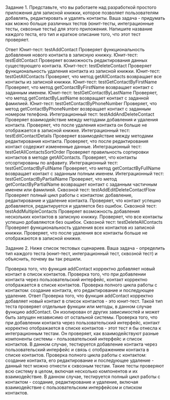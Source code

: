 Задание 1.
Представьте, что вы работаете над разработкой простого приложения для записной книжки,
которое позволяет пользователям добавлять, редактировать и удалять контакты.
Ваша задача - придумать как можно больше различных тестов (юнит-тесты, интеграционные тесты, сквозные тесты) для этого 
приложения. Напишите название каждого теста, его тип и краткое описание того, что этот тест проверяет.

Ответ
Юнит-тест: testAddContact Проверяет функциональность добавления нового контакта в записную книжку.
Юнит-тест: testEditContact Проверяет возможность редактирования данных существующего контакта.
Юнит-тест: testDeleteContact Проверяет функциональность удаления контакта из записной книжки.
Юнит-тест: testGetAllContacts Проверяет, что метод getAllContacts возвращает все контакты из записной книжки.
Юнит-тест: testGetContactByFirstName Проверяет, что метод getContactByFirstName возвращает контакт с заданным именем.
Юнит-тест: testGetContactByLastName Проверяет, что метод getContactByLastName возвращает контакт с заданной фамилией.
Юнит-тест: testGetContactByPhoneNumber Проверяет, что метод getContactByPhoneNumber возвращает контакт с заданным 
номером телефона. Интеграционный тест: testAddAndDeleteContact Проверяет взаимодействие между методами добавления и 
удаления контакта. Проверяет, что после удаления контакта он больше не отображается в записной книжке.
Интеграционный тест: testEditContactDetails Проверяет взаимодействие между методами редактирования контакта. Проверяет, 
что после редактирования контакт содержит измененные данные.
Интеграционный тест: testGetAllContactsSortOrder Проверяет правильность сортировки контактов в методе getAllContacts. 
Проверяет, что контакты отсортированы по алфавиту.
Интеграционный тест: testGetContactByFullName Проверяет, что метод getContactByFullName возвращает контакт с заданным 
полным именем.
Интеграционный тест: testGetContactByPartialName Проверяет, что метод getContactByPartialName возвращает контакт с 
заданным частичным именем или фамилией.
Сквозной тест: testAddEditDeleteContactFlow Проверяет полный цикл работы с контактом: добавление, редактирование и 
удаление контакта. Проверяет, что контакт успешно добавляется, редактируется и удаляется без ошибок.
Сквозной тест: testAddMultipleContacts Проверяет возможность добавления нескольких контактов в записную книжку. 
Проверяет, что все контакты успешно добавляются без ошибок.
Сквозной тест: testDeleteAllContacts Проверяет функциональность удаления всех контактов из записной книжки. Проверяет, 
что после удаления все контакты больше не отображаются в записной книжке.

Задание 2.
Ниже список тестовых сценариев.
Ваша задача - определить тип каждого теста (юнит-тест, интеграционный тест, сквозной тест) и объяснить, 
почему вы так решили.

Проверка того, что функция addContact корректно добавляет новый контакт в список контактов.
Проверка того, что при добавлении контакта через пользовательский интерфейс, контакт корректно отображается в 
списке контактов. Проверка полного цикла работы с контактом: создание контакта, его редактирование и последующее 
удаление.
Ответ
Проверка того, что функция addContact корректно добавляет новый контакт в список контактов -  это  юнит-тест. Такой тип 
теста проверяет отдельные функции или методы, в данном случае функцию addContact. Он изолирован от других зависимостей 
и может быть запущен независимо от остальной системы.
Проверка того, что при добавлении контакта через пользовательский интерфейс, контакт корректно отображается в списке 
контактов - этот тест я бы отнесла к интеграционным тестам. Он проверяет, как взаимодействуют разные компоненты 
системы - пользовательский интерфейс и список контактов. В данном случае, тестируется добавление контакта через 
пользовательский интерфейс и связь с отображением контакта в списке контактов.
Проверка полного цикла работы с контактом: создание контакта, его редактирование и последующее удаление - данный тест 
можно отнести к сквозным тестам. Такие тесты проверяют всю систему в целом, включая несколько компонентов и их 
взаимодействие. В данном случае, тестируется полный цикл работы с контактом - создание, редактирование и удаление, 
включая взаимодействие с пользовательским интерфейсом и списком контактов.

